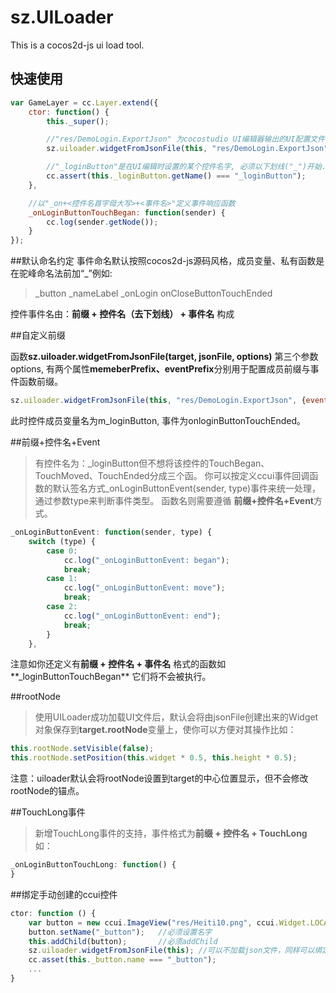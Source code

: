 sz.UILoader
========

This is a cocos2d-js ui load tool.

## 快速使用
```javascript
var GameLayer = cc.Layer.extend({
    ctor: function() {
		this._super();

		//"res/DemoLogin.ExportJson" 为cocostudio UI编辑器输出的UI配置文件,
		sz.uiloader.widgetFromJsonFile(this, "res/DemoLogin.ExportJson");

		//"_loginButton"是在UI编辑时设置的某个控件名字, 必须以下划线("_")开始.
		cc.assert(this._loginButton.getName() === "_loginButton");
	},

    //以"_on+<控件名首字母大写>+<事件名>"定义事件响应函数
	_onLoginButtonTouchBegan: function(sender) {
	    cc.log(sender.getNode());
	}
});
```

##默认命名约定
事件命名默认按照cocos2d-js源码风格，成员变量、私有函数是在驼峰命名法前加“_”例如:

>_button
>_nameLabel
>_onLogin
>onCloseButtonTouchEnded

控件事件名由：**前缀 + 控件名（去下划线） + 事件名** 构成 	

##自定义前缀
	
函数**sz.uiloader.widgetFromJsonFile(target, jsonFile, options)**
第三个参数options, 有两个属性**memeberPrefix、eventPrefix**分别用于配置成员前缀与事件函数前缀。 
```javascript
sz.uiloader.widgetFromJsonFile(this, "res/DemoLogin.ExportJson", {eventPerfix:"on", memberPrefix:"m_"} );
```
此时控件成员变量名为m_loginButton, 事件为onloginButtonTouchEnded。

##前缀+控件名+Event
>有控件名为：_loginButton但不想将该控件的TouchBegan、TouchMoved、TouchEnded分成三个函。
你可以按定义ccui事件回调函数的默认签名方式_onLoginButtonEvent(sender, type)事件来统一处理，
通过参数type来判断事件类型。
函数名则需要遵循 **前缀+控件名+Event**方式。
```javascript
_onLoginButtonEvent: function(sender, type) {
    switch (type) {
		case 0:
			cc.log("_onLoginButtonEvent: began");
			break;
		case 1:
			cc.log("_onLoginButtonEvent: move");
			break;
		case 2:
			cc.log("_onLoginButtonEvent: end");
			break;
		}
	},
```

注意如你还定义有**前缀 + 控件名 + 事件名** 格式的函数如**_loginButtonTouchBegan** 它们将不会被执行。

##rootNode
>使用UILoader成功加载UI文件后，默认会将由jsonFile创建出来的Widget对象保存到**target.rootNode**变量上，使你可以方便对其操作比如：
```javascript
this.rootNode.setVisible(false);
this.rootNode.setPosition(this.widget * 0.5, this.height * 0.5);
```
注意：uiloader默认会将rootNode设置到target的中心位置显示，但不会修改rootNode的锚点。

##TouchLong事件
>新增TouchLong事件的支持，事件格式为**前缀 + 控件名 + TouchLong** 如：
```javascript
_onLoginButtonTouchLong: function() {
}
```

##绑定手动创建的ccui控件

```javascript
ctor: function () {
    var button = new ccui.ImageView("res/Heiti10.png", ccui.Widget.LOCAL_TEXTURE);
    button.setName("_button");   //必须设置名字
    this.addChild(button);       //必须addChild
    sz.uiloader.widgetFromJsonFile(this); //可以不加载json文件，同样可以绑定你手动创建的ccui控件
    cc.asset(this._button.name === "_button");
    ...
}
```
